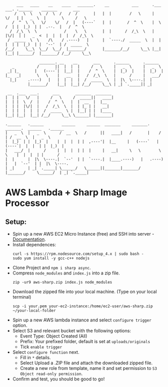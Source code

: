 ```
     ___   ____    __    ____   _______.    __          ___      .___  ___. .______    _______       ___
    /   \  \   \  /  \  /   /  /       |   |  |        /   \     |   \/   | |   _  \  |       \     /   \
   /  ^  \  \   \/    \/   /  |   (----`   |  |       /  ^  \    |  \  /  | |  |_)  | |  .--.  |   /  ^  \
  /  /_\  \  \            /    \   \       |  |      /  /_\  \   |  |\/|  | |   _  <  |  |  |  |  /  /_\  \
 /  _____  \  \    /\    / .----)   |      |  `----./  _____  \  |  |  |  | |  |_)  | |  '--'  | /  _____  \
/__/     \__\  \__/  \__/  |_______/       |_______/__/     \__\ |__|  |__| |______/  |_______/ /__/     \__\

               _______. __    __       ___      .______      .______
   _          /       ||  |  |  |     /   \     |   _  \     |   _  \
 _| |_       |   (----`|  |__|  |    /  ^  \    |  |_)  |    |  |_)  |
|_   _|       \   \    |   __   |   /  /_\  \   |      /     |   ___/
  |_|     .----)   |   |  |  |  |  /  _____  \  |  |\  \----.|  |
          |_______/    |__|  |__| /__/     \__\ | _| `._____|| _|

 __  .___  ___.      ___       _______  _______
|  | |   \/   |     /   \     /  _____||   ____|
|  | |  \  /  |    /  ^  \   |  |  __  |  |__
|  | |  |\/|  |   /  /_\  \  |  | |_ | |   __|
|  | |  |  |  |  /  _____  \ |  |__| | |  |____
|__| |__|  |__| /__/     \__\ \______| |_______|

.______   .______        ______     ______  _______     _______.     _______.  ______   .______
|   _  \  |   _  \      /  __  \   /      ||   ____|   /       |    /       | /  __  \  |   _  \
|  |_)  | |  |_)  |    |  |  |  | |  ,----'|  |__     |   (----`   |   (----`|  |  |  | |  |_)  |
|   ___/  |      /     |  |  |  | |  |     |   __|     \   \        \   \    |  |  |  | |      /
|  |      |  |\  \----.|  `--'  | |  `----.|  |____.----)   |   .----)   |   |  `--'  | |  |\  \----.
| _|      | _| `._____| \______/   \______||_______|_______/    |_______/     \______/  | _| `._____|

```

# AWS Lambda + Sharp Image Processor

## Setup:
  - Spin up a new AWS EC2 Micro Instance (free) and SSH into server - [Documentation](http://docs.aws.amazon.com/AWSEC2/latest/UserGuide/AccessingInstancesLinux.html).
  - Install dependences:
    ```
    curl -s https://rpm.nodesource.com/setup_4.x | sudo bash -
    sudo yum install -y gcc-c++ nodejs
    ```
  - Clone Project and `npm i sharp async`.
  - Compress `node_modules` and `index.js` into a zip file.
    ```
    zip -ur9 aws-sharp.zip index.js node_modules
    ```
  - Download the zipped file into your local machine. (Type on your local terminal)
    ```
    scp -i your.pem your-ec2-instance:/home/ec2-user/aws-sharp.zip ~/your-local-folder
    ```
  - Spin up a new AWS lambda instance and select `configure trigger` option.
  - Select S3 and relevant bucket with the following options:
    - Event Type: Object Created (All)
    - Prefix: Your prefixed folder, default is set at `uploads/originals`
    - Tick `enable trigger`
  - Select `configure function` next.
    - Fill in `*` details.
    - Select Upload a .ZIP file and attach the downloaded zipped file.
    - Create a new role from template, name it and set permission to `S3 Object read-only permission`.
  - Confirm and test, you should be good to go!
